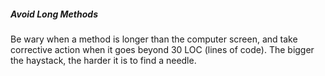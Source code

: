 <div id="title">

##### Avoid Long Methods

</div>

<div id="body">

Be wary when a method is longer than the computer screen, and take corrective action when it goes beyond 30 LOC (lines of code). The bigger the haystack, the harder it is to find a needle.

</div>

<div id="extras">
</div>
